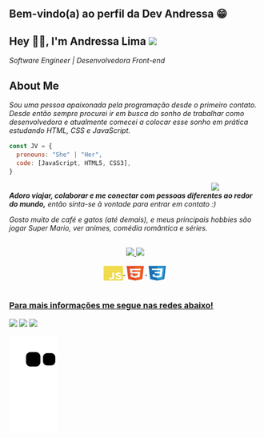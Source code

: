 ## Bem-vindo(a) ao perfil da Dev Andressa 😁
<h2> Hey 👋🏻, I'm Andressa Lima <img src="https://katalinszilardhungarianspecializedtranslations.files.wordpress.com/2018/05/tumblr_o2a9wxkfxi1r6l65eo1_1280.gif" width="50"></h2>
<p><em>Software Engineer | Desenvolvedora Front-end</em></p>

## About Me
<em>Sou uma pessoa apaixonada pela programação desde o primeiro contato. Desde então sempre procurei ir em busca do sonho de trabalhar como desenvolvedora e atualmente comecei a colocar esse sonho em prática estudando HTML, CSS e JavaScript. </em><br/>

```javascript
const JV = {
  pronouns: "She" | "Her",
  code: [JavaScript, HTML5, CSS3],
}
```
<img align="right" src="https://cdn.dribbble.com/users/140720/screenshots/4523961/google_community_friends_dribbble_800x600.gif" width="100"> <br/> <em><b>Adoro viajar, colaborar e me conectar com pessoas diferentes ao redor do mundo,</b> então sinta-se à vontade para entrar em contato :)</em>

<p><em>Gosto muito de café e gatos (até demais), e meus principais hobbies são jogar Super Mario, ver animes, comédia romântica e séries.</em></p><br/>

 <div align="center">
   <a href="https://github.com/andressa-l">
   <img height="160em" src="https://github-readme-stats.vercel.app/api?username=andressa-l&show_icons=true&theme=dracula&include_all_commits=true&count_private=true" />
   <img height="160em" src="https://github-readme-stats.vercel.app/api/top-langs/?username=andressa-l&layout=compact&langs_count=7&theme=dracula" />
</div>
  
<div style="display: inline_block" align="center"><br>
  <img align="center" alt="Js" height="30" width="40" src="https://raw.githubusercontent.com/devicons/devicon/master/icons/javascript/javascript-plain.svg ">
  <img align="center" alt="HTML" height="30" width="40" src="https://raw.githubusercontent.com/devicons/devicon/master/icons/html5/html5-original.svg ">
  <img align="center" alt="CSS" height="30" width="40" src="https://raw.githubusercontent.com/devicons/devicon/master/icons/css3/css3-original.svg ">
</div>
 
 <br>
 
  ### Para mais informações me segue nas redes abaixo!
 
<div>
  <a href = "https://instagram.com/andressa_alima_/" target="_blank"><img src="https://img.shields.io/badge/-Instagram-%23E4405F?style=for-the-badge&logo=instagram&logoColor=white" target="_blank"></a>
  <a href = "mailto:gregorio.andressa.lima@gmail.com"><img src="https://img.shields.io/badge/-Gmail-%23333?style=for-the-badge&logo=gmail&logoColor=white" target="_blank"></a>
  <a href = "https://www.linkedin.com/in/andressa-lima-b18988253" target="_blank"><img src="https://img.shields.io/badge/-LinkedIn-%230077B5?style=for-the-badge&logo=linkedin&logoColor=white" target="_blank"></a>
 
 ![Snake animation](https://github.com/andressa-l/andressa-l/blob/output/github-contribution-grid-snake.svg)
</div>
